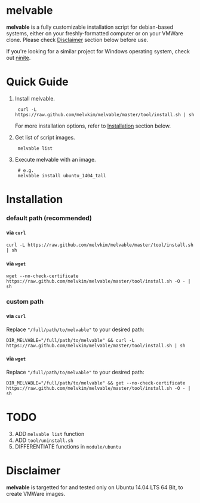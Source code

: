 # melvable

**melvable** is a fully customizable installation script for debian-based systems, either on your freshly-formatted computer or on your VMWare clone. Please check [Disclaimer](#disclaimer) section below before use.

If you're looking for a similar project for Windows operating system, check out [ninite](https://ninite.com/).

# Quick Guide 

1. Install melvable.

        curl -L https://raw.github.com/melvkim/melvable/master/tool/install.sh | sh

    For more installation options, refer to [Installation](#installation) section below.

2. Get list of script images. 
    
        melvable list

3. Execute melvable with an image.

        # e.g.
        melvable install ubuntu_1404_tall

# Installation

### default path (recommended)

#### via `curl`

    curl -L https://raw.github.com/melvkim/melvable/master/tool/install.sh | sh

#### via `wget`

    wget --no-check-certificate https://raw.github.com/melvkim/melvable/master/tool/install.sh -O - | sh


### custom path

#### via `curl`

Replace `"/full/path/to/melvable"` to your desired path:

    DIR_MELVABLE="/full/path/to/melvable" && curl -L https://raw.github.com/melvkim/melvable/master/tool/install.sh | sh

#### via `wget`
    
Replace `"/full/path/to/melvable"` to your desired path:

    DIR_MELVABLE="/full/path/to/melvable" && get --no-check-certificate https://raw.github.com/melvkim/melvable/master/tool/install.sh -O - | sh

# TODO
3. ADD `melvable list` function
1. ADD `tool/uninstall.sh`
2. DIFFERENTIATE functions in `module/ubuntu`


# Disclaimer

**melvable** is targetted for and tested only on Ubuntu 14.04 LTS 64 Bit, to create VMWare images.